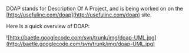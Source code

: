 DOAP stands for Description Of A Project, and is being worked on on the [http://usefulinc.com/doap](http://usefulinc.com/doap) site.

Here is a quick overview of DOAP:

![http://baetle.googlecode.com/svn/trunk/img/doap-UML.jpg](http://baetle.googlecode.com/svn/trunk/img/doap-UML.jpg)